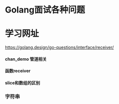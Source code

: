 Golang面试各种问题
===================

# 学习网址
https://golang.design/go-questions/interface/receiver/

#### chan_demo 管道相关


#### 函数receiver

#### slice和数组的区别

### 字符串


